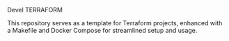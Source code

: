 Devel TERRAFORM

This repository serves as a template for Terraform projects, enhanced with a Makefile and Docker Compose for streamlined setup and usage.
